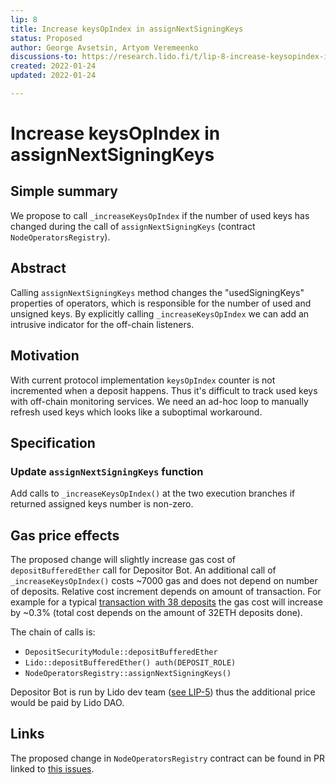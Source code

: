 ```yaml
---
lip: 8
title: Increase keysOpIndex in assignNextSigningKeys
status: Proposed
author: George Avsetsin, Artyom Veremeenko
discussions-to: https://research.lido.fi/t/lip-8-increase-keysopindex-in-assignnextsigningkeys/1608
created: 2022-01-24
updated: 2022-01-24

---
```


# Increase keysOpIndex in assignNextSigningKeys

## Simple summary
We propose to call `_increaseKeysOpIndex` if the number of used keys has changed during the call of `assignNextSigningKeys` (contract `NodeOperatorsRegistry`).

## Abstract

Calling `assignNextSigningKeys` method changes the "usedSigningKeys" properties of operators, which is responsible for the number of used and unsigned keys. By explicitly calling `_increaseKeysOpIndex` we can add an intrusive indicator for the off-chain listeners.

## Motivation

With current protocol implementation `keysOpIndex` counter is not incremented when a deposit happens. Thus it's difficult to track used keys with off-chain monitoring services. We need an ad-hoc loop to manually refresh used keys which looks like a suboptimal workaround.

## Specification

### Update `assignNextSigningKeys` function

Add calls to `_increaseKeysOpIndex()` at the two execution branches if returned assigned keys number is non-zero.

## Gas price effects

The proposed change will slightly increase gas cost of `depositBufferedEther` call for Depositor Bot. An additional call of `_increaseKeysOpIndex()` costs ~7000 gas and does not depend on number of deposits. Relative cost increment depends on amount of transaction. For example for a typical [transaction with 38 deposits](https://etherscan.io/tx/0x1722113d54960b7cda789e6f9561a56ad3d1c33c491dcb9ee6825e151cdf18c7) the gas cost will increase by ~0.3% (total cost depends on the amount of 32ETH deposits done).

The chain of calls is:
- `DepositSecurityModule::depositBufferedEther`
- `Lido::depositBufferedEther() auth(DEPOSIT_ROLE)`
- `NodeOperatorsRegistry::assignNextSigningKeys()`

Depositor Bot is run by Lido dev team ([see LIP-5](https://github.com/lidofinance/lido-improvement-proposals/blob/develop/LIPS/lip-5.md#depositor-bot)) thus the additional price would be paid by Lido DAO.


## Links

The proposed change in `NodeOperatorsRegistry` contract can be found in PR linked to [this issues](https://github.com/lidofinance/lido-dao/issues/371).
